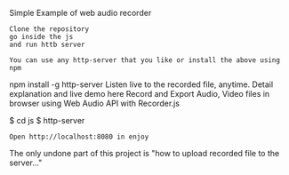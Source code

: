 Simple Example of web audio recorder

    Clone the repository 
    go inside the js
    and run httb server 
    
    You can use any http-server that you like or install the above using npm

npm install -g http-server
    Listen live to the recorded file, anytime.
    Detail explanation and live demo here Record and Export Audio, Video files in browser using Web Audio API with Recorder.js

$ cd js
$ http-server

    Open http://localhost:8080 in enjoy





The only undone part of this project is 
"how to upload recorded file to the server..."
